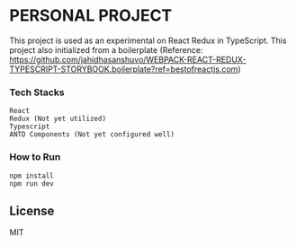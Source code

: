 # PERSONAL PROJECT
This project is used as an experimental on React Redux in TypeScript. This project also initialized from a boilerplate (Reference: https://github.com/jahidhasanshuvo/WEBPACK-REACT-REDUX-TYPESCRIPT-STORYBOOK.boilerplate?ref=bestofreactjs.com)


### Tech Stacks
    React 
    Redux (Not yet utilized)
    Typescript
    ANTD Components (Not yet configured well)

### How to Run
    npm install
    npm run dev

## License

MIT